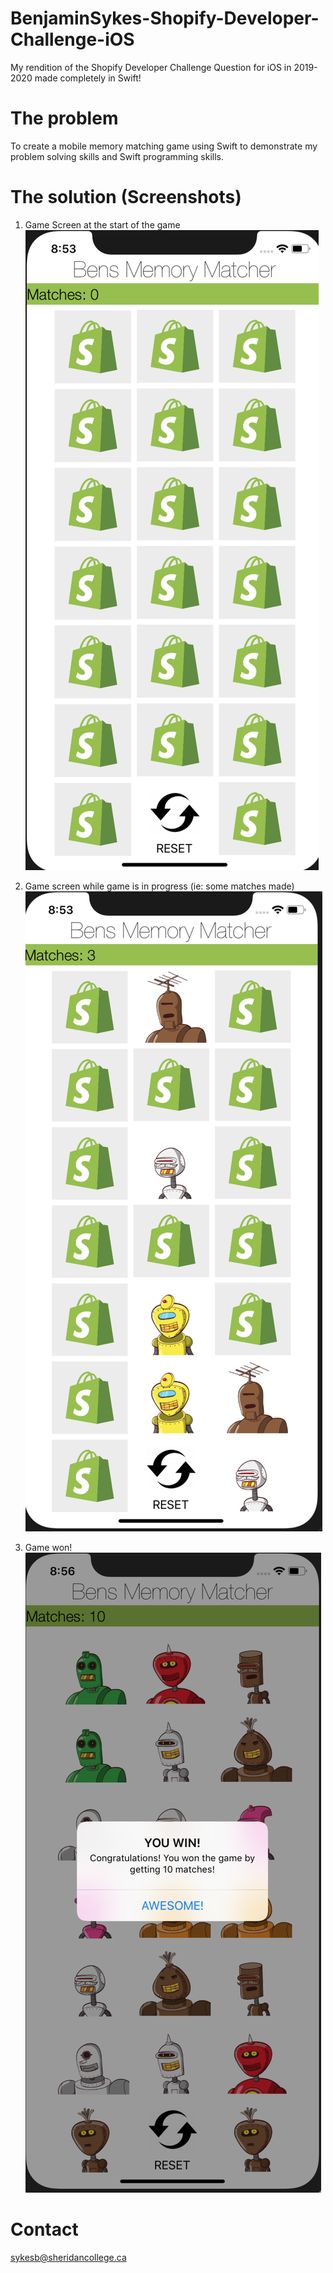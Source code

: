 # BenjaminSykes-Shopify-Developer-Challenge-iOS
My rendition of the Shopify Developer Challenge Question for iOS in 2019-2020 made completely in Swift!

# The problem
To create a mobile memory matching game using Swift to demonstrate my problem solving skills and Swift programming skills.

# The solution (Screenshots)

1. Game Screen at the start of the game
![Game Start](https://raw.githubusercontent.com/systemfiles/benjaminsykes-shopify-developer-challenge-ios/master/Screen%20Shot%202019-09-17%20at%208.53.54%20PM.png)

2. Game screen while game is in progress (ie: some matches made)
![Game In Progress](https://raw.githubusercontent.com/systemfiles/benjaminsykes-shopify-developer-challenge-ios/master/Screen%20Shot%202019-09-17%20at%208.53.21%20PM.png)

3. Game won!
![Game Won](https://raw.githubusercontent.com/systemfiles/benjaminsykes-shopify-developer-challenge-ios/master/Screen%20Shot%202019-09-17%20at%208.56.11%20PM.png)

# Contact
sykesb@sheridancollege.ca
